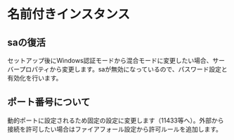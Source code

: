 # 名前付きインスタンス

## saの復活

セットアップ後にWindows認証モードから混合モードに変更したい場合、サーバープロパティから変更します。saが無効になっているので、パスワード設定と有効化を行います。

## ポート番号について

動的ポートに設定されるため固定の設定に変更します（11433等へ）。外部から接続を許可したい場合はファイアフォール設定から許可ルールを追加します。
